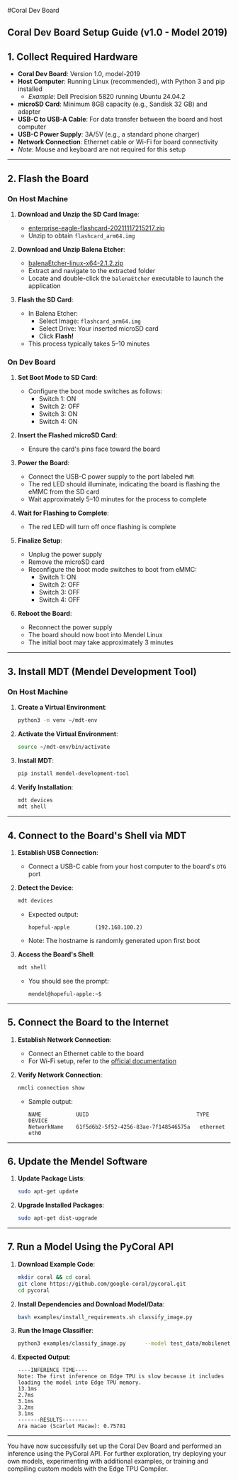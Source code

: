 #Coral Dev Board

## Coral Dev Board Setup Guide (v1.0 - Model 2019)

## 1. Collect Required Hardware

- **Coral Dev Board**: Version 1.0, model-2019  
- **Host Computer**: Running Linux (recommended), with Python 3 and pip installed  
  - _Example_: Dell Precision 5820 running Ubuntu 24.04.2  
- **microSD Card**: Minimum 8GB capacity (e.g., Sandisk 32 GB) and adapter  
- **USB-C to USB-A Cable**: For data transfer between the board and host computer  
- **USB-C Power Supply**: 3A/5V (e.g., a standard phone charger)  
- **Network Connection**: Ethernet cable or Wi-Fi for board connectivity  
- _Note_: Mouse and keyboard are not required for this setup  

---

## 2. Flash the Board

### On Host Machine

1. **Download and Unzip the SD Card Image**:  
   - [enterprise-eagle-flashcard-20211117215217.zip](https://dl.google.com/coral/mendel/enterprise/enterprise-eagle-flashcard-20211117215217.zip)  
   - Unzip to obtain `flashcard_arm64.img`

2. **Download and Unzip Balena Etcher**:  
   - [balenaEtcher-linux-x64-2.1.2.zip](https://github.com/balena-io/etcher/releases/download/v2.1.2/balenaEtcher-linux-x64-2.1.2.zip)  
   - Extract and navigate to the extracted folder  
   - Locate and double-click the `balenaEtcher` executable to launch the application  

3. **Flash the SD Card**:  
   - In Balena Etcher:  
     - Select Image: `flashcard_arm64.img`  
     - Select Drive: Your inserted microSD card  
     - Click **Flash!**  
   - This process typically takes 5–10 minutes  

### On Dev Board

1. **Set Boot Mode to SD Card**:  
   - Configure the boot mode switches as follows:  
     - Switch 1: ON  
     - Switch 2: OFF  
     - Switch 3: ON  
     - Switch 4: ON  

2. **Insert the Flashed microSD Card**:  
   - Ensure the card's pins face toward the board  

3. **Power the Board**:  
   - Connect the USB-C power supply to the port labeled `PWR`  
   - The red LED should illuminate, indicating the board is flashing the eMMC from the SD card  
   - Wait approximately 5–10 minutes for the process to complete  

4. **Wait for Flashing to Complete**:  
   - The red LED will turn off once flashing is complete  

5. **Finalize Setup**:  
   - Unplug the power supply  
   - Remove the microSD card  
   - Reconfigure the boot mode switches to boot from eMMC:  
     - Switch 1: ON  
     - Switch 2: OFF  
     - Switch 3: OFF  
     - Switch 4: OFF  

6. **Reboot the Board**:  
   - Reconnect the power supply  
   - The board should now boot into Mendel Linux  
   - The initial boot may take approximately 3 minutes  

---

## 3. Install MDT (Mendel Development Tool)

### On Host Machine

1. **Create a Virtual Environment**:

   ```bash
   python3 -m venv ~/mdt-env
   ```

2. **Activate the Virtual Environment**:

   ```bash
   source ~/mdt-env/bin/activate
   ```

3. **Install MDT**:

   ```bash
   pip install mendel-development-tool
   ```

4. **Verify Installation**:

   ```bash
   mdt devices
   mdt shell
   ```

---

## 4. Connect to the Board's Shell via MDT

1. **Establish USB Connection**:  
   - Connect a USB-C cable from your host computer to the board's `OTG` port  

2. **Detect the Device**:

   ```bash
   mdt devices
   ```

   - Expected output:

     ```
     hopeful-apple        (192.168.100.2)
     ```

   - Note: The hostname is randomly generated upon first boot  

3. **Access the Board's Shell**:

   ```bash
   mdt shell
   ```

   - You should see the prompt:

     ```
     mendel@hopeful-apple:~$
     ```

---

## 5. Connect the Board to the Internet

1. **Establish Network Connection**:  
   - Connect an Ethernet cable to the board  
   - For Wi-Fi setup, refer to the [official documentation](https://coral.ai/docs/dev-board/get-started/#connect-to-internet)  

2. **Verify Network Connection**:

   ```bash
   nmcli connection show
   ```

   - Sample output:

     ```
     NAME           UUID                                  TYPE       DEVICE
     NetworkName    61f5d6b2-5f52-4256-83ae-7f148546575a   ethernet   eth0
     ```

---

## 6. Update the Mendel Software

1. **Update Package Lists**:

   ```bash
   sudo apt-get update
   ```

2. **Upgrade Installed Packages**:

   ```bash
   sudo apt-get dist-upgrade
   ```

---

## 7. Run a Model Using the PyCoral API

1. **Download Example Code**:

   ```bash
   mkdir coral && cd coral
   git clone https://github.com/google-coral/pycoral.git
   cd pycoral
   ```

2. **Install Dependencies and Download Model/Data**:

   ```bash
   bash examples/install_requirements.sh classify_image.py
   ```

3. **Run the Image Classifier**:

   ```bash
   python3 examples/classify_image.py      --model test_data/mobilenet_v2_1.0_224_inat_bird_quant_edgetpu.tflite      --labels test_data/inat_bird_labels.txt      --input test_data/parrot.jpg
   ```

4. **Expected Output**:

   ```
   ----INFERENCE TIME----
   Note: The first inference on Edge TPU is slow because it includes loading the model into Edge TPU memory.
   13.1ms
   2.7ms
   3.1ms
   3.2ms
   3.1ms
   -------RESULTS--------
   Ara macao (Scarlet Macaw): 0.75781
   ```

---

You have now successfully set up the Coral Dev Board and performed an inference using the PyCoral API. For further exploration, try deploying your own models, experimenting with additional examples, or training and compiling custom models with the Edge TPU Compiler.
